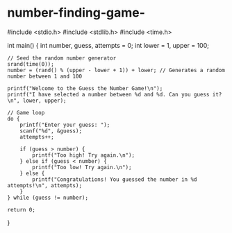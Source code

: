 # number-finding-game-

#include <stdio.h>
#include <stdlib.h>
#include <time.h>

int main() {
    int number, guess, attempts = 0;
    int lower = 1, upper = 100;

    // Seed the random number generator
    srand(time(0));
    number = (rand() % (upper - lower + 1)) + lower; // Generates a random number between 1 and 100

    printf("Welcome to the Guess the Number Game!\n");
    printf("I have selected a number between %d and %d. Can you guess it?\n", lower, upper);

    // Game loop
    do {
        printf("Enter your guess: ");
        scanf("%d", &guess);
        attempts++;

        if (guess > number) {
            printf("Too high! Try again.\n");
        } else if (guess < number) {
            printf("Too low! Try again.\n");
        } else {
            printf("Congratulations! You guessed the number in %d attempts!\n", attempts);
        }
    } while (guess != number);

    return 0;
}
